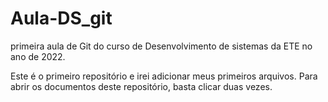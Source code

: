 # Aula-DS_git
primeira aula de Git do curso de Desenvolvimento de sistemas da ETE no ano de 2022.

Este é o primeiro repositório e irei adicionar meus primeiros arquivos.
Para abrir os documentos deste repositório, basta clicar duas vezes.
